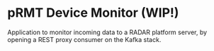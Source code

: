# pRMT Device Monitor (WIP!)

Application to monitor incoming data to a RADAR platform server, by opening a REST proxy consumer on the Kafka stack.

